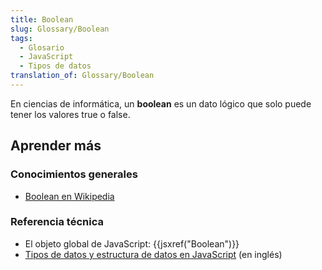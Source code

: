 ```yaml
---
title: Boolean
slug: Glossary/Boolean
tags:
  - Glosario
  - JavaScript
  - Tipos de datos
translation_of: Glossary/Boolean
---
```

En ciencias de informática, un **boolean** es un dato lógico que solo puede tener los valores true o false.

## Aprender más

### Conocimientos generales

- [Boolean en Wikipedia](http://es.wikipedia.org/wiki/Tipo_de_dato_l%C3%B3gico)

### Referencia técnica

- El objeto global de JavaScript: {{jsxref("Boolean")}}
- [Tipos de datos y estructura de datos en JavaScript](https://developer.mozilla.org/en-US/docs/Web/JavaScript/Data_structures) (en inglés)
